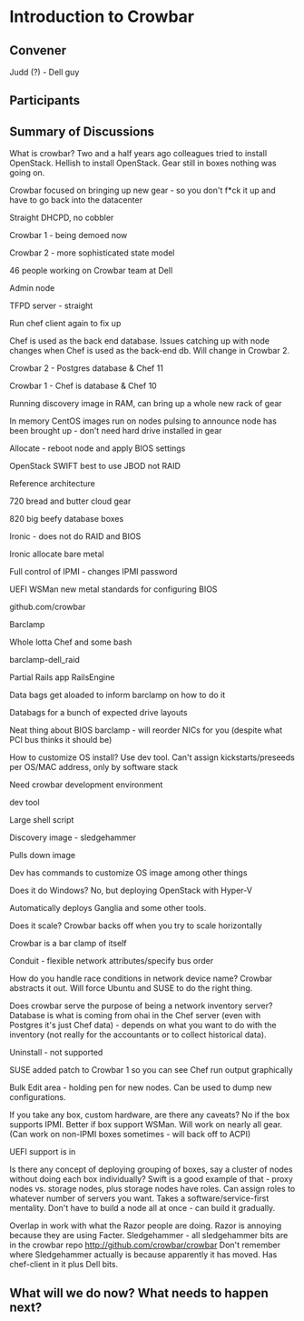 Introduction to Crowbar
=======================

## Convener
Judd (?) - Dell guy

## Participants

## Summary of Discussions
What is crowbar?
Two and a half years ago colleagues tried to install
OpenStack.  Hellish to install OpenStack.  Gear still in boxes
nothing was going on.

Crowbar focused on bringing up new gear - so you don't f*ck it up and have to go back into the datacenter

Straight DHCPD, no cobbler

Crowbar 1 - being demoed now

Crowbar 2 - more sophisticated state model

46 people working on Crowbar team at Dell

Admin node

TFPD server - straight

Run chef client again to fix up

Chef is used as the back end database.  Issues catching up with node changes when Chef is used as the back-end db.  Will change in Crowbar 2.

Crowbar 2 - Postgres database & Chef 11

Crowbar 1 - Chef is database & Chef 10

Running discovery image in RAM, can bring up a whole new rack of gear

In memory CentOS images run on nodes pulsing to announce node has been brought up - don't need hard drive installed in gear

Allocate - reboot node and apply BIOS settings

OpenStack SWIFT best to use JBOD not RAID

Reference architecture

720 bread and butter cloud gear

820 big beefy database boxes

Ironic - does not do RAID and BIOS

Ironic allocate bare metal

Full control of IPMI - changes IPMI password

UEFI WSMan new metal standards for configuring BIOS

github.com/crowbar

Barclamp

Whole lotta Chef and some bash

barclamp-dell_raid

Partial Rails app RailsEngine

Data bags get aloaded to inform barclamp on how to do it

Databags for a bunch of expected drive layouts

Neat thing about BIOS barclamp - will reorder NICs for you (despite what PCI bus thinks it should be)

How to customize OS install?  Use dev tool.  Can't assign kickstarts/preseeds per OS/MAC address, only by software stack

Need crowbar development environment

dev tool

Large shell script

Discovery image - sledgehammer

Pulls down image

Dev has commands to customize OS image among other things

Does it do Windows?  No, but deploying OpenStack with Hyper-V

Automatically deploys Ganglia and some other tools.

Does it scale?  Crowbar backs off when you try to scale horizontally

Crowbar is a bar clamp of itself

Conduit - flexible network attributes/specify bus order

How do you handle race conditions in network device name?  Crowbar abstracts it out.  Will force Ubuntu and SUSE to do the right thing.

Does crowbar serve the purpose of being a network inventory server?  Database is what is coming from ohai in the Chef server (even with Postgres it's just Chef data) - depends on what you want to do with the inventory (not really for the accountants or to collect historical data).

Uninstall - not supported

SUSE added patch to Crowbar 1 so you can see Chef run output graphically

Bulk Edit area - holding pen for new nodes.  Can be used to dump new configurations.

If you take any box, custom hardware, are there any caveats?  No if the box supports IPMI.  Better if box support WSMan.  Will work on nearly all gear.  (Can work on non-IPMI boxes sometimes - will back off to ACPI)

UEFI support is in

Is there any concept of deploying grouping of boxes, say a cluster of nodes without doing each box individually?  Swift is a good example of that - proxy nodes vs. storage nodes, plus storage nodes have roles.  Can assign roles to whatever number of servers you want.  Takes a software/service-first mentality.  Don't have to build a node all at once - can build it gradually.

Overlap in work with what the Razor people are doing.  Razor is annoying because they are using Facter.  Sledgehammer - all sledgehammer bits are in the crowbar repo http://github.com/crowbar/crowbar  Don't remember where Sledgehammer actually is because apparently it has moved.  Has chef-client in it plus Dell bits.

## What will we do now?  What needs to happen next?